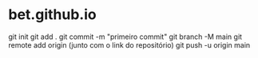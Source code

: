 # bet.github.io


git init 
git add . 
git commit -m "primeiro commit"
git branch -M main 
git remote add origin (junto com o link do repositório) 
git push -u origin main 

